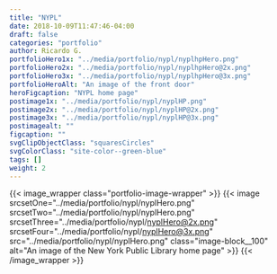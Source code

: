 ```yaml
---
title: "NYPL"
date: 2018-10-09T11:47:46-04:00
draft: false
categories: "portfolio"
author: Ricardo G.
portfolioHero1x: "../media/portfolio/nypl/nyplhpHero.png"
portfolioHero2x: "../media/portfolio/nypl/nyplhpHero@2x.png"
portfolioHero3x: "../media/portfolio/nypl/nyplhpHero@3x.png"
portfolioHeroAlt: "An image of the front door"
heroFigcaption: "NYPL home page"
postimage1x: "../media/portfolio/nypl/nyplHP.png"
postimage2x: "../media/portfolio/nypl/nyplHP@2x.png"
postimage3x: "../media/portfolio/nypl/nyplHP@3x.png"
postimagealt: ""
figcaption: ""
svgClipObjectClass: "squaresCircles"
svgColorClass: "site-color--green-blue"
tags: []
weight: 2
---
```

{{< image_wrapper class="portfolio-image-wrapper" >}}
    {{< image srcsetOne="../media/portfolio/nypl/nyplHero.png"
    srcsetTwo="../media/portfolio/nypl/nyplHero.png"
    srcsetThree="../media/portfolio/nypl/nyplHero@2x.png"
    srcsetFour="../media/portfolio/nypl/nyplHero@3x.png"
    src="../media/portfolio/nypl/nyplHero.png"
    class="image-block__100"
    alt="An image of the New York Public Library home page" >}}
{{< /image_wrapper >}}